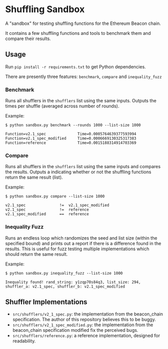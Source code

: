 # Shuffling Sandbox

A "sandbox" for testing shuffling functions for the Ethereum Beacon chain.

It contains a few shuffling functions and tools to benchmark them and compare
their results.

## Usage

Run `pip install -r requirements.txt` to get Python dependencies.

There are presently three features: `benchmark`, `compare` and `inequality_fuzz`

### Benchmark

Runs all shufflers in the `shufflers` list using the same inputs. Outputs the
times per shuffle (averaged across number of rounds).

Example:
```
$ python sandbox.py benchmark --rounds 1000 --list-size 1000

Function=v2.1_spec           	Time=0.0005764639377593994
Function=v2.1_spec_modified  	Time=0.0006669130325317383
Function=reference           	Time=0.0015188314914703369

```

### Compare

Runs all shufflers in the `shufflers` list using the same inputs and compares
the results. Outputs a indicating whether or not the shuffling functions return
the same result (list).

Example:
```
$ python sandbox.py compare --list-size 1000

v2.1_spec           	!=	v2.1_spec_modified
v2.1_spec           	!=	reference
v2.1_spec_modified  	==	reference
```

### Inequality Fuzz

Runs an endless loop which randomizes the seed and list size (within the
specified bound) and prints out a report if there is a difference found in the
results. This is useful for fuzz testing multiple implementations which should
return the same result.

Example:
```
$ python sandbox.py inequality_fuzz --list-size 1000

Inequality found! rand_string: y1zqp70s84q3, list_size: 294,  shuffler_a: v2.1_spec, shuffler_b: v2.1_spec_modified
```

## Shuffler Implementations

 - `src/shufflers/v2_1_spec.py`: the implementation from the beacon_chain
   specification. The author of this repository believes this to be buggy.
 - `src/shufflers/v2_1_spec_modified.py`: the implementation from the
   beacon_chain specification modified fix the perceived bugs.
 - `src/shufflers/reference.py`: a reference implementation, designed for
   readability.

